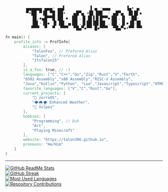 <div align=center><pre>
▄▄▄▄▄▄ ▄▄▄· ▄▄▌         ▐ ▄ ·▄▄▄      ▐▄• ▄ 
▀•██ ▀▐█ ▀█ ██•   ▄█▀▄ •█▌▐██  · ▄█▀▄  █▌█▌▪
  ▐█.▪▄█▀▀█ ██ ▪ ▐█▌.▐▌▐█▐▐▌█▀▀▪▐█▌.▐▌ ·██· 
  ▐█▌·▐█▪ ▐▌▐█▌ ▄▐█▌.▐▌██▐█▌██ .▐█▌.▐▌▪▐█·█▌
  ▀▀▀  ▀  ▀ .▀▀▀  ▀█▄▀▪▀▀ █▪▀▀▀  ▀█▄▀▪•▀▀ ▀▀
</pre><div align=left>

```v
fn main() {
    profile_info := ProfInfo{
        aliases: [
            "TalonFox", // Prefered Alias
            "Talon", // Prefered Alias
            "ItsTalon25"
        ],
        is_a_fox: true, // :3
        languages: ["C","C++","Go","Zig","Rust","V","Forth",
        "6502 Assembly","x86 Assembly","RISC-V Assembly",
        "Java","Kotlin","Python", "Lua","Javascript","Typescript","HTML5/CSS3"],
        favorite_languages: ["V","C","Rust","Go"],
        current_projects: [
            "🦊 zorroOS",
            "🌩🌨🌪 Enhanced Weather",
            "🦊 Vulpes"
        ],
        hobbies: [
            "Programming", // Duh
            "Art",
            "Playing Minecraft"
        ],
        website: "https://talon396.github.io",
        pronouns: "He/Him"
    }
}
```
---
[![GitHub ReadMe Stats](https://github-readme-stats-git-masterrstaa-rickstaa.vercel.app/api?username=TalonFox&show_icons=true&theme=tokyonight&hide_border=true&layout=compact&include_all_commits=true&count_private=true)](https://github.com/anuraghazra/github-readme-stats)    
[![GitHub Streak](https://github-readme-streak-stats.herokuapp.com/?user=TalonFox&theme=tokyonight&hide_border=true)](https://git.io/streak-stats)    
[![Most Used Languages](https://github-readme-stats-git-masterrstaa-rickstaa.vercel.app/api/top-langs/?username=TalonFox&layout=compact&theme=tokyonight&hide=makefile,glsl,cmake,shell&langs_count=16&hide_border=true)](https://github.com/anuraghazra/github-readme-stats)   
[![Repository Contributions](https://api.githubtrends.io/user/svg/TalonFox/repos?time_range=one_month&include_private=True&theme=dark)](https://github.com/avgupta456/github-trends)
